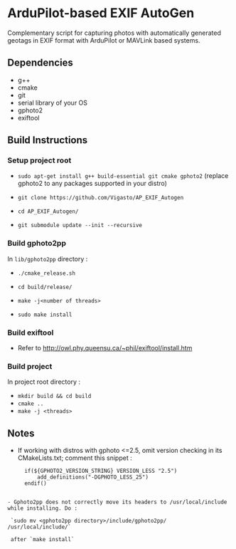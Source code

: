 ArduPilot-based EXIF AutoGen
========================
 Complementary script for capturing photos with automatically generated geotags in EXIF format with ArduPilot or MAVLink based systems.


## Dependencies

- g++
- cmake
- git
-  serial library of your OS
-  gphoto2
-  exiftool

## Build Instructions

### Setup project root

- `sudo apt-get install g++ build-essential git cmake gphoto2` (replace gphoto2 to any packages supported in your distro)

- `git clone https://github.com/Vigasto/AP_EXIF_Autogen`

- `cd AP_EXIF_Autogen/`

- `git submodule update --init --recursive`

### Build gphoto2pp 

In `lib/gphoto2pp` directory :

- `./cmake_release.sh`

- `cd build/release/`

- `make -j<number of threads>`

- `sudo make install`

### Build exiftool

- Refer to http://owl.phy.queensu.ca/~phil/exiftool/install.htm

### Build project

In project root directory :

- `mkdir build && cd build`
- `cmake ..`
- `make -j <threads>`

## Notes

- If working with distros with gphoto <=2.5, omit version checking in its CMakeLists.txt; comment this snippet : 

  ```
	if(${GPHOTO2_VERSION_STRING} VERSION_LESS "2.5")
		add_definitions("-DGPHOTO_LESS_25")
	endif()
```

- Gphoto2pp does not correctly move its headers to /usr/local/include while installing. Do : 
 
 `sudo mv <gphoto2pp directory>/include/gphoto2pp/ /usr/local/include/`
 
 after `make install`
